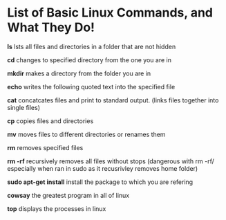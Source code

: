 # List of Basic Linux Commands, and What They Do!
**ls** lsts all files and directories in a folder that are not hidden

**cd** changes to specified directory from the one you are in

**mkdir** makes a directory from the folder you are in

**echo** writes the following quoted text into the specified file

**cat** concatcates files and print to standard output. (links files together into single files)

**cp** copies files and directories

**mv** moves files to different directories or renames them

**rm** removes specified files

**rm -rf** recursively removes all files without stops (dangerous with rm -rf/ especially when ran in sudo as it recusrivley removes home folder)

**sudo apt-get install** install the package to which you are refering

**cowsay** the greatest program in all of linux

**top** displays the processes in linux  
